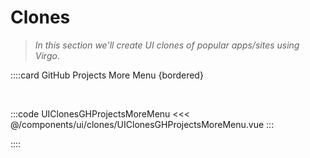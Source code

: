 # Clones

> _In this section we'll create UI clones of popular apps/sites using Virgo._

::::card GitHub Projects More Menu {bordered}

<br>

:::code UIClonesGHProjectsMoreMenu
<<< @/components/ui/clones/UIClonesGHProjectsMoreMenu.vue
:::

::::
